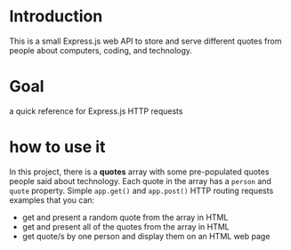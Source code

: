# Introduction

This is a small Express.js web API to store and serve different quotes from people about computers, coding, and technology.

# Goal

a quick reference for Express.js HTTP requests

# how to use it

In this project, there is a **quotes** array with some pre-populated quotes people said about technology. Each quote in the array has a `person` and `quote` property.
Simple `app.get()` and `app.post()` HTTP routing requests examples that you can:

- get and present a random quote from the array in HTML
- get and present all of the quotes from the array in HTML
- get quote/s by one person and display them on an HTML web page
